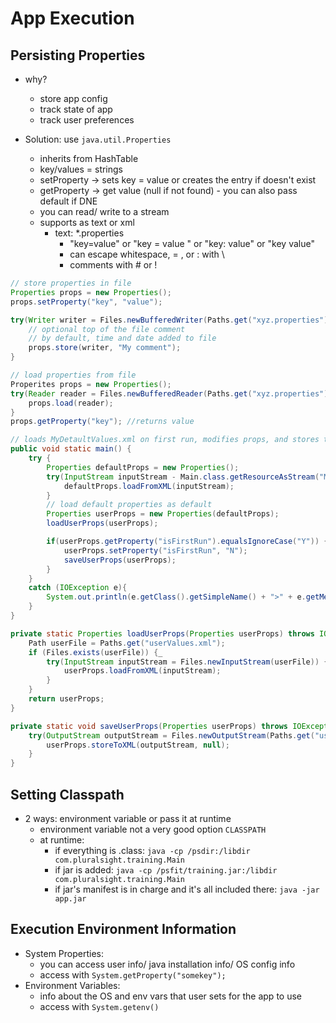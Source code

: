 # App Execution

## Persisting Properties

- why?
  - store app config
  - track state of app
  - track user preferences

- Solution: use `java.util.Properties`
  - inherits from HashTable
  - key/values = strings
  - setProperty -> sets key = value or creates the entry if doesn't exist
  - getProperty -> get value (null if not found) - you can also pass default if DNE
  - you can read/ write to a stream
  - supports as text or xml
    - text: \*.properties
      - "key=value" or "key  = value " or "key: value" or "key value"
      - can escape whitespace, = , or : with \
      - comments with # or !

```java
// store properties in file
Properties props = new Properties();
props.setProperty("key", "value");

try(Writer writer = Files.newBufferedWriter(Paths.get("xyz.properties"))) {
    // optional top of the file comment
    // by default, time and date added to file
    props.store(writer, "My comment");
}
```

```java
// load properties from file
Properites props = new Properties();
try(Reader reader = Files.newBufferedReader(Paths.get("xyz.properties"))) {
    props.load(reader);
}
props.getProperty("key"); //returns value
```

```java
// loads MyDetaultValues.xml on first run, modifies props, and stores them for future runs
public void static main() {
    try {
        Properties defaultProps = new Properties();
        try(InputStream inputStream - Main.class.getResourceAsStream("MyDefaultValues.xml")) {
            defaultProps.loadFromXML(inputStream);
        }
        // load default properties as default
        Properties userProps = new Properties(defaultProps);
        loadUserProps(userProps);

        if(userProps.getProperty("isFirstRun").equalsIgnoreCase("Y")) {
            userProps.setProperty("isFirstRun", "N");
            saveUserProps(userProps);
        }
    }
    catch (IOException e){
        System.out.println(e.getClass().getSimpleName() + ">" + e.getMesage());
    }
}

private static Properties loadUserProps(Properties userProps) throws IOException {
    Path userFile = Paths.get("userValues.xml");
    if (Files.exists(userFile)) {_
        try(InputStream inputStream = Files.newInputStream(userFile)) {
            userProps.loadFromXML(inputStream);
        }
    }
    return userProps;
}

private static void saveUserProps(Properties userProps) throws IOException {
    try(OutputStream outputStream = Files.newOutputStream(Paths.get("userValues.xml"))) {
        userProps.storeToXML(outputStream, null);
    }
}
```

## Setting Classpath

- 2 ways: environment variable or pass it at runtime
  - environment variable not a very good option `CLASSPATH`
  - at runtime:
    - if everything is .class: `java -cp /psdir:/libdir com.pluralsight.training.Main`
    - if jar is added: `java -cp /psfit/training.jar:/libdir com.pluralsight.training.Main`
    - if jar's manifest is in charge and it's all included there: `java -jar app.jar`

## Execution Environment Information

- System Properties:
  - you can access user info/ java installation info/ OS config info
  - access with `System.getProperty("somekey");`
- Environment Variables:
  - info about the OS and env vars that user sets for the app to use
  - access with `System.getenv()`
